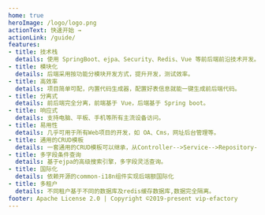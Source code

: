 ```yaml
---
home: true
heroImage: /logo/logo.png
actionText: 快速开始 →
actionLink: /guide/
features:
- title: 技术栈
  details: 使用 SpringBoot、ejpa、Security、Redis、Vue 等前后端前沿技术开发。
- title: 模块化
  details: 后端采用按功能分模块开发方式，提升开发，测试效率。
- title: 高效率
  details: 项目简单可配，内置代码生成器，配置好表信息就能一键生成前后端代码。
- title: 分离式
  details: 前后端完全分离，前端基于 Vue，后端基于 Spring boot。
- title: 响应式
  details: 支持电脑、平板、手机等所有主流设备访问。
- title: 易用性
  details: 几乎可用于所有Web项目的开发，如 OA、Cms，网址后台管理等。
- title: 通用的CRUD模板
  details: 一套通用的CRUD模板可以继承，从Controller-->Service-->Repository-->Entity。
- title: 多字段条件查询
  details: 基于ejpa的高级搜索引擎，多字段灵活查询。
- title: 国际化
  details: 依赖开源的common-i18n组件实现后端额国际化
- title: 多租户
  details: 不同租户基于不同的数据库及redis缓存数据库,数据完全隔离。
footer: Apache License 2.0 | Copyright ©2019-present vip-efactory
---
```

